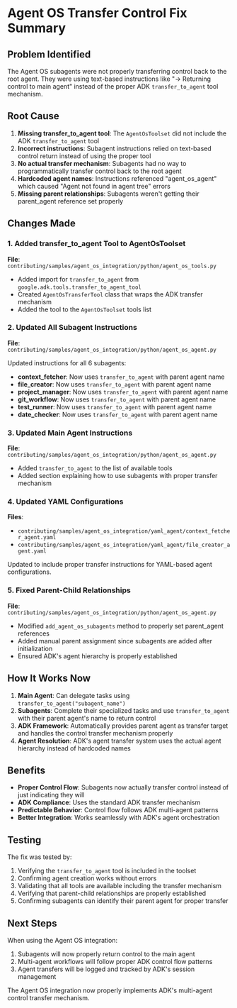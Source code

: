 # Agent OS Transfer Control Fix Summary

## Problem Identified

The Agent OS subagents were not properly transferring control back to the root agent. They were using text-based instructions like "→ Returning control to main agent" instead of the proper ADK `transfer_to_agent` tool mechanism.

## Root Cause

1. **Missing transfer_to_agent tool**: The `AgentOsToolset` did not include the ADK `transfer_to_agent` tool
2. **Incorrect instructions**: Subagent instructions relied on text-based control return instead of using the proper tool
3. **No actual transfer mechanism**: Subagents had no way to programmatically transfer control back to the root agent
4. **Hardcoded agent names**: Instructions referenced "agent_os_agent" which caused "Agent not found in agent tree" errors
5. **Missing parent relationships**: Subagents weren't getting their parent_agent reference set properly

## Changes Made

### 1. Added transfer_to_agent Tool to AgentOsToolset

**File**: `contributing/samples/agent_os_integration/python/agent_os_tools.py`

- Added import for `transfer_to_agent` from `google.adk.tools.transfer_to_agent_tool`
- Created `AgentOsTransferTool` class that wraps the ADK transfer mechanism
- Added the tool to the `AgentOsToolset` tools list

### 2. Updated All Subagent Instructions

**File**: `contributing/samples/agent_os_integration/python/agent_os_agent.py`

Updated instructions for all 6 subagents:
- **context_fetcher**: Now uses `transfer_to_agent` with parent agent name
- **file_creator**: Now uses `transfer_to_agent` with parent agent name
- **project_manager**: Now uses `transfer_to_agent` with parent agent name
- **git_workflow**: Now uses `transfer_to_agent` with parent agent name
- **test_runner**: Now uses `transfer_to_agent` with parent agent name
- **date_checker**: Now uses `transfer_to_agent` with parent agent name

### 3. Updated Main Agent Instructions

**File**: `contributing/samples/agent_os_integration/python/agent_os_agent.py`

- Added `transfer_to_agent` to the list of available tools
- Added section explaining how to use subagents with proper transfer mechanism

### 4. Updated YAML Configurations

**Files**: 
- `contributing/samples/agent_os_integration/yaml_agent/context_fetcher_agent.yaml`
- `contributing/samples/agent_os_integration/yaml_agent/file_creator_agent.yaml`

Updated to include proper transfer instructions for YAML-based agent configurations.

### 5. Fixed Parent-Child Relationships

**File**: `contributing/samples/agent_os_integration/python/agent_os_agent.py`

- Modified `add_agent_os_subagents` method to properly set parent_agent references
- Added manual parent assignment since subagents are added after initialization
- Ensured ADK's agent hierarchy is properly established

## How It Works Now

1. **Main Agent**: Can delegate tasks using `transfer_to_agent("subagent_name")`
2. **Subagents**: Complete their specialized tasks and use `transfer_to_agent` with their parent agent's name to return control
3. **ADK Framework**: Automatically provides parent agent as transfer target and handles the control transfer mechanism properly
4. **Agent Resolution**: ADK's agent transfer system uses the actual agent hierarchy instead of hardcoded names

## Benefits

- **Proper Control Flow**: Subagents now actually transfer control instead of just indicating they will
- **ADK Compliance**: Uses the standard ADK transfer mechanism
- **Predictable Behavior**: Control flow follows ADK multi-agent patterns
- **Better Integration**: Works seamlessly with ADK's agent orchestration

## Testing

The fix was tested by:
1. Verifying the `transfer_to_agent` tool is included in the toolset
2. Confirming agent creation works without errors
3. Validating that all tools are available including the transfer mechanism
4. Verifying that parent-child relationships are properly established
5. Confirming subagents can identify their parent agent for proper transfer

## Next Steps

When using the Agent OS integration:
1. Subagents will now properly return control to the main agent
2. Multi-agent workflows will follow proper ADK control flow patterns
3. Agent transfers will be logged and tracked by ADK's session management

The Agent OS integration now properly implements ADK's multi-agent control transfer mechanism.